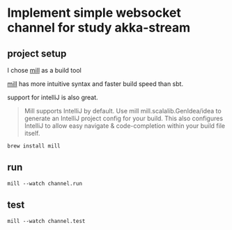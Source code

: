 # Implement simple websocket channel for study akka-stream

## project setup

I chose [mill](http://www.lihaoyi.com/mill/) as a build tool 

[mill](http://www.lihaoyi.com/mill/) has more intuitive syntax and faster build speed than sbt. 

support for intelliJ is also great.

> Mill supports IntelliJ by default. Use mill mill.scalalib.GenIdea/idea to generate an IntelliJ project config for your build.
This also configures IntelliJ to allow easy navigate & code-completion within your build file itself.

```
brew install mill
```


## run
```
mill --watch channel.run
```

## test
```
mill --watch channel.test
```
